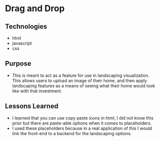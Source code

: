 # Drag and Drop

## Technologies
- html
- javascript
- css

## Purpose
- This is meant to act as a feature for use in landscaping visualization.  This allows users to upload an image of their home, and then apply landscaping features as a means of seeing what their home would look like with that investment.

## Lessons Learned
- I learned that you can use copy paste icons in html, I did not know this prior but there are paste-able options when it comes to placeholders.
- I used these placeholders because in a real application of this I would link the front-end to a backend for the landscaping options.
